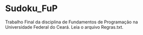 # Sudoku_FuP
Trabalho Final da disciplina de Fundamentos de Programação na Universidade Federal do Ceará.
Leia o arquivo Regras.txt.
